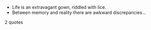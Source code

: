  - Life is an extravagant gown, riddled with lice.
 - Between memory and reality there are awkward discrepancies...

2 quotes